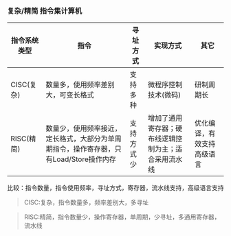 ### 复杂/精简 指令集计算机

| 指令系统类型 | 指令                                                         | 寻址方式   | 实现方式                                             | 其它                       |
| ------------ | ------------------------------------------------------------ | ---------- | ---------------------------------------------------- | -------------------------- |
| CISC(复杂)   | 数量多，使用频率差别大，可变长格式                           | 支持多种   | 微程序控制技术(微码)                                 | 研制周期长                 |
| RISC(精简)   | 数量少，使用频率接近，定长格式，大部分为单周期指令，操作寄存器，只有Load/Store操作内存 | 支持方式少 | 增加了通用寄存器；硬布线逻辑控制为主；适合采用流水线 | 优化编译，有效支持高级语言 |

比较：指令数量，指令使用频率，寻址方式，寄存器，流水线支持，高级语言支持

> CISC:复杂，指令数量多，频率差别大，多寻址

> RISC:精简，指令数量少，操作寄存器，单周期，少寻址，多通用寄存器，流水线